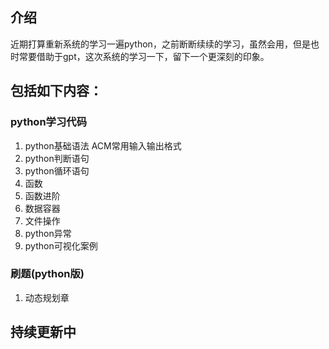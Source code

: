 ## 介绍
近期打算重新系统的学习一遍python，之前断断续续的学习，虽然会用，但是也时常要借助于gpt，这次系统的学习一下，留下一个更深刻的印象。

## 包括如下内容：

### python学习代码
1. python基础语法 ACM常用输入输出格式
2. python判断语句
3. python循环语句
4. 函数
5. 函数进阶
6. 数据容器
7. 文件操作
8. python异常
9. python可视化案例

### 刷题(python版)
1. 动态规划章


## 持续更新中